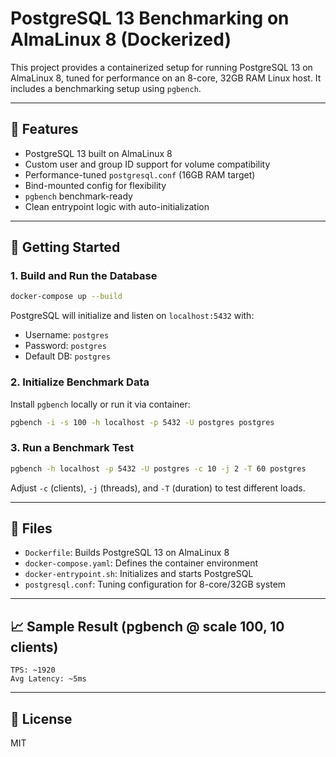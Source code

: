 # PostgreSQL 13 Benchmarking on AlmaLinux 8 (Dockerized)

This project provides a containerized setup for running PostgreSQL 13 on AlmaLinux 8, tuned for performance on an 8-core, 32GB RAM Linux host. It includes a benchmarking setup using `pgbench`.

---

## 🚀 Features

* PostgreSQL 13 built on AlmaLinux 8
* Custom user and group ID support for volume compatibility
* Performance-tuned `postgresql.conf` (16GB RAM target)
* Bind-mounted config for flexibility
* `pgbench` benchmark-ready
* Clean entrypoint logic with auto-initialization

---

## 🐳 Getting Started

### 1. Build and Run the Database

```bash
docker-compose up --build
```

PostgreSQL will initialize and listen on `localhost:5432` with:

* Username: `postgres`
* Password: `postgres`
* Default DB: `postgres`

### 2. Initialize Benchmark Data

Install `pgbench` locally or run it via container:

```bash
pgbench -i -s 100 -h localhost -p 5432 -U postgres postgres
```

### 3. Run a Benchmark Test

```bash
pgbench -h localhost -p 5432 -U postgres -c 10 -j 2 -T 60 postgres
```

Adjust `-c` (clients), `-j` (threads), and `-T` (duration) to test different loads.

---

## 💠 Files

* `Dockerfile`: Builds PostgreSQL 13 on AlmaLinux 8
* `docker-compose.yaml`: Defines the container environment
* `docker-entrypoint.sh`: Initializes and starts PostgreSQL
* `postgresql.conf`: Tuning configuration for 8-core/32GB system

---

## 📈 Sample Result (pgbench @ scale 100, 10 clients)

```
TPS: ~1920
Avg Latency: ~5ms
```

---

## 📌 License

MIT
